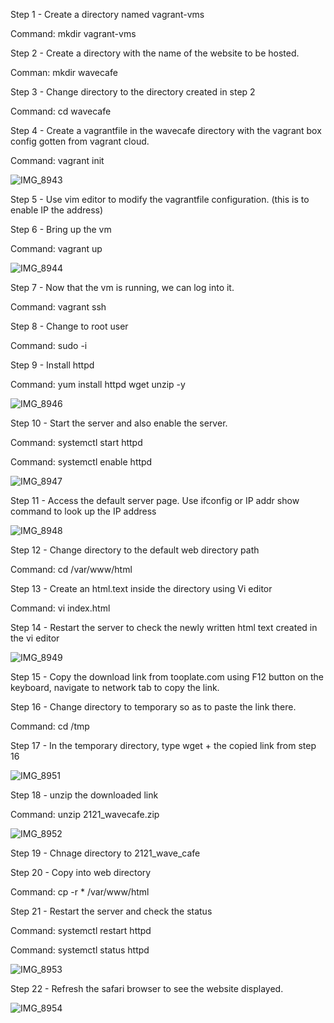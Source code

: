 Step 1 - Create a directory named vagrant-vms
  
  Command: mkdir vagrant-vms

Step 2 - Create a directory with the name of the website to be hosted.
  
  Comman: mkdir wavecafe

Step 3 - Change directory to the directory created in step 2
 
 Command: cd wavecafe

Step 4 - Create a vagrantfile in the wavecafe directory with the vagrant box config gotten from vagrant cloud.
 
 Command: vagrant init <Virtual box link>

  ![IMG_8943](https://user-images.githubusercontent.com/93732510/154569961-9c22f576-9000-45b7-8be8-8a3cd31b21c4.jpg)

Step 5 - Use vim editor to modify the vagrantfile configuration. (this is to enable IP the address)

Step 6 - Bring up the vm 
 
  Command: vagrant up

  ![IMG_8944](https://user-images.githubusercontent.com/93732510/154570408-2e2c90df-2e42-4c10-83f0-c959ac961fae.jpg)

Step 7 - Now that the vm is running, we can log into it. 
 
  Command: vagrant ssh
  
Step 8 - Change to root user
  
  Command: sudo -i
 
Step 9 - Install httpd
 
  Command: yum install httpd wget unzip -y
  
  ![IMG_8946](https://user-images.githubusercontent.com/93732510/154574623-a80538e0-94ed-45eb-a89d-fe8120d472ea.jpg)

Step 10 - Start the server and also enable the server.
 
  Command: systemctl start httpd 
  
  Command: systemctl enable httpd
  
  ![IMG_8947](https://user-images.githubusercontent.com/93732510/154574692-05be9d68-67ad-4369-a1df-196916b31548.jpg)

Step 11 - Access the default server page. Use ifconfig or IP addr show command to look up the IP address
  
  ![IMG_8948](https://user-images.githubusercontent.com/93732510/154575410-940fd02b-825b-40c0-8134-fd0e3f7e8cde.jpg)
  
Step 12 - Change directory to the default web directory path
   
  Command: cd /var/www/html
  
Step 13 - Create an html.text inside the directory using Vi editor
   
  Command: vi index.html
 
Step 14 - Restart the server to check the newly written html text created in the vi editor
    
  ![IMG_8949](https://user-images.githubusercontent.com/93732510/154576565-32605eb2-d2fe-46c7-9db9-b15220b5f267.jpg)

Step 15 - Copy the download link from tooplate.com using F12 button on the keyboard, navigate to network tab to copy the link. 
  
Step 16 - Change directory to temporary so as to paste the link there.
   
  Command: cd /tmp

Step 17 - In the temporary directory, type wget + the copied link from step 16
  
  ![IMG_8951](https://user-images.githubusercontent.com/93732510/154581028-a687a3f7-cee4-46dc-9bb1-f135cd81eb39.jpg)

  
Step 18 - unzip the downloaded link 
  
  Command: unzip 2121_wavecafe.zip
  
  ![IMG_8952](https://user-images.githubusercontent.com/93732510/154581134-9ce54aed-5850-4a8c-b20c-cfe3d29a35a5.jpg)

  
Step 19 - Chnage directory to 2121_wave_cafe
 
Step 20 - Copy into web directory 
 
  Command: cp -r * /var/www/html
  
Step 21 - Restart the server and check the status

  Command: systemctl restart httpd
  
  Command: systemctl status httpd
  
  ![IMG_8953](https://user-images.githubusercontent.com/93732510/154581788-72f42eac-735f-4c48-b70b-d3fc04ec7207.jpg)

Step 22 - Refresh the safari browser to see the website displayed. 
  
  ![IMG_8954](https://user-images.githubusercontent.com/93732510/154582120-da15c556-efe1-4d44-99e4-b7a24f9ad655.jpg)
